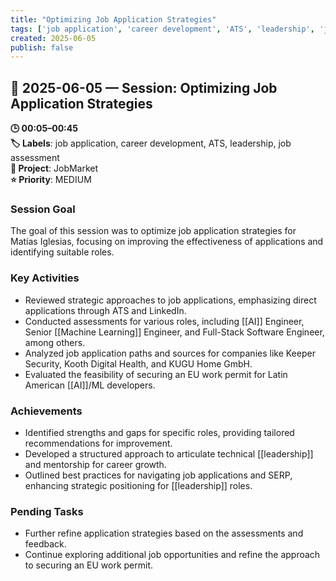 ```yaml
---
title: "Optimizing Job Application Strategies"
tags: ['job application', 'career development', 'ATS', 'leadership', 'job assessment']
created: 2025-06-05
publish: false
---
```


## 📅 2025-06-05 — Session: Optimizing Job Application Strategies

**🕒 00:05–00:45**  
**🏷️ Labels**: job application, career development, ATS, leadership, job assessment  
**📂 Project**: JobMarket  
**⭐ Priority**: MEDIUM  


### Session Goal
The goal of this session was to optimize job application strategies for Matías Iglesias, focusing on improving the effectiveness of applications and identifying suitable roles.

### Key Activities
- Reviewed strategic approaches to job applications, emphasizing direct applications through ATS and LinkedIn.
- Conducted assessments for various roles, including [[AI]] Engineer, Senior [[Machine Learning]] Engineer, and Full-Stack Software Engineer, among others.
- Analyzed job application paths and sources for companies like Keeper Security, Kooth Digital Health, and KUGU Home GmbH.
- Evaluated the feasibility of securing an EU work permit for Latin American [[AI]]/ML developers.

### Achievements
- Identified strengths and gaps for specific roles, providing tailored recommendations for improvement.
- Developed a structured approach to articulate technical [[leadership]] and mentorship for career growth.
- Outlined best practices for navigating job applications and SERP, enhancing strategic positioning for [[leadership]] roles.

### Pending Tasks
- Further refine application strategies based on the assessments and feedback.
- Continue exploring additional job opportunities and refine the approach to securing an EU work permit.

